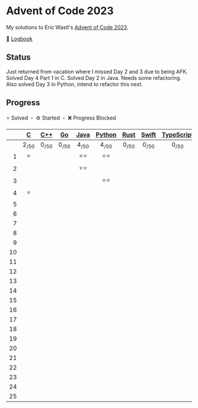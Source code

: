 # Advent of Code 2023

My solutions to Eric Wastl's [Advent of Code 2023](https://adventofcode.com/2023).

📝 [Logbook](logbook/README.md)

## Status

Just returned from vacation where I missed Day 2 and 3 due to being AFK. Solved Day 4 Part 1 in C. Solved Day 2 in Java. Needs some refactoring. Also solved Day 3 in Python, intend to refactor this next.

## Progress

⭐️ Solved ・ ⚙️ Started ・ ❌ Progress Blocked

| | [C](/aoc23c/) | [C++](/aoc23cpp/) | [Go](/aoc23go/) | [Java](/aoc23java/) | [Python](/aoc23py/) | [Rust](/aoc23rs/) | [Swift](/aoc23swift/) | [TypeScript](/aoc23ts/) |
|--:|:-:|:-:|:-:|:-:|:-:|:-:|:-:|:-:|
| | 2<sub>/50</sub> | 0<sub>/50</sub> | 0<sub>/50</sub> | 4<sub>/50</sub> | 4<sub>/50</sub> | 0<sub>/50</sub> | 0<sub>/50</sub> | 0<sub>/50</sub> |
|  1 | ⭐️ | | | ⭐️⭐️ | ⭐️⭐️ | | | |
|  2 | | | | ⭐️⭐️ | | | | |
|  3 | | | | | ⭐️⭐️ | | | |
|  4 | ⭐️ | | | | | | | |
|  5 | | | | | | | | |
|  6 | | | | | | | | |
|  7 | | | | | | | | |
|  8 | | | | | | | | |
|  9 | | | | | | | | |
| 10 | | | | | | | | |
| 11 | | | | | | | | |
| 12 | | | | | | | | |
| 13 | | | | | | | | |
| 14 | | | | | | | | |
| 15 | | | | | | | | |
| 16 | | | | | | | | |
| 17 | | | | | | | | |
| 18 | | | | | | | | |
| 19 | | | | | | | | |
| 20 | | | | | | | | |
| 21 | | | | | | | | |
| 22 | | | | | | | | |
| 23 | | | | | | | | |
| 24 | | | | | | | | |
| 25 | | | | | | | | |
